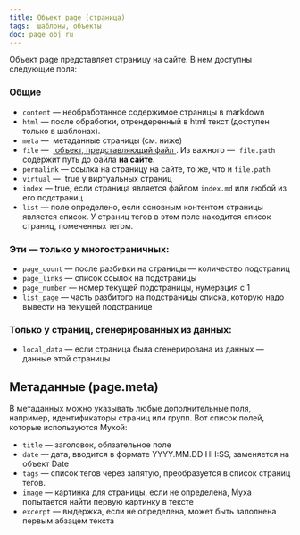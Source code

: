 ```yaml
---
title: Объект page (страница)
tags:  шаблоны, объекты
doc: page_obj_ru
---
```


Объект page представляет страницу на сайте. В нем доступны следующие поля:

### Общие

- `content` — необработанное содержимое страницы в markdown
- `html` — после обработки, отрендеренный в html текст (доступен только в шаблонах).
- `meta` —  метаданные страницы (см. ниже)
- `file` —  [ объект, представляющий файл ](/+doc:file_obj_ru). Из важного —  `file.path` содержит путь до файла **на сайте.**
- `permalink` — ссылка на страницу на сайте, то же, что и `file.path`
- `virtual` —  true у виртуальных страниц
- `index` — true, если страница является файлом `index.md` или любой из его подстраниц
- `list` — поле определено, если основным контентом страницы является список. У страниц тегов в этом поле находится список страниц, помеченных тегом.

### Эти — только у многостраничных:

- `page_count` — после разбивки на страницы — количество подстраниц
- `page_links` — список ссылок на подстраницы
- `page_number` — номер текущей подстраницы, нумерация с 1
- `list_page` — часть разбитого на подстраницы списка, которую надо вывести на текущей подстранице

### Только у страниц, сгенерированных из данных:

- `local_data` — если страница была сгенерирована из данных — данные этой страницы

## Метаданные (page.meta)

В метаданных можно указывать любые дополнительные поля, например, идентификаторы страниц или групп.
Вот список полей, которые используются Мухой:

- `title` — заголовок, обязательное поле
- `date` — дата, вводится в формате YYYY.MM.DD HH:SS, заменяется на объект Date
- `tags` — список тегов через запятую, преобразуется в список страниц тегов.
- `image` — картинка для страницы, если не определена, Муха попытается найти первую картинку в тексте
- `excerpt` — выдержка, если не определена, может быть заполнена первым абзацем текста
